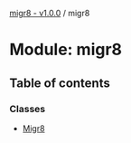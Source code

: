 [migr8 - v1.0.0](../README.md) / migr8

# Module: migr8

## Table of contents

### Classes

- [Migr8](../classes/migr8.Migr8.md)
